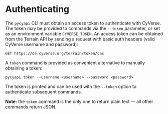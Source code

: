 # Authenticating

The `pycyapi` CLI must obtain an access token to authenticate with CyVerse. The token may be provided to commands via the `--token` parameter, or set as an environment variable `CYVERSE_TOKEN`. An access token can be obtained from the Terrain API by sending a request with basic auth headers (valid CyVerse username and password):

```shell
GET https://de.cyverse.org/terrain/token/cas
```

A `token` command is provided as convenient alternative to manually obtaining a token:

```shell
pycyapi token --username <username> --password <password>
```

The token is printed and can be used with the `--token` option to authenticate subsequent commands.

**Note:** the `token` command is the only one to return plain text &mdash; all other commands return JSON.